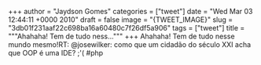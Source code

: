 
+++
author = "Jaydson Gomes"
categories = ["tweet"]
date = "Wed Mar 03 12:44:11 +0000 2010"
draft = false
image = "{TWEET_IMAGE}"
slug = "3db01f231aaf22c698ba16a60480c7f26df5a906"
tags = ["tweet"]
title = """Ahahaha! Tem de tudo ness..."""
+++
Ahahaha! Tem de tudo nesse mundo mesmo!RT: @josewilker: como que um cidadão do século XXI acha que OOP é uma IDE? ;'( #php
